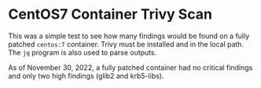 # CentOS7 Container Trivy Scan

This was a simple test to see how many findings would be found on
a fully patched `centos:7` container.  Trivy must be installed
and in the local path.  The `jq` program is also used to parse
outputs.

As of November 30, 2022, a fully patched container had no critical
findings and only two high findings (glib2 and krb5-libs).

